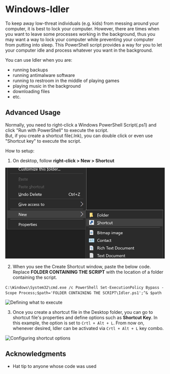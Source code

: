 # Windows-Idler

To keep away low-threat individuals (e.g. kids) from messing around your computer, it is best to lock your computer.
However, there are times when you want to leave some processes working in the background, thus you may want a way to lock your computer while preventing your computer from putting into sleep. This PowerShell script provides a way for you to let your computer idle and process whatever you want in the background.

You can use Idler when you are:
* running backups
* running antimalware software
* running to restroom in the middle of playing games
* playing music in the background
* downloading files
* etc.

## Advanced Usage

Normally, you need to right-click a Windows PowerShell Script(.ps1) and click "Run with PowerShell" to execute the script.  
But, if you create a shortcut file(.lnk), you can double click or even use "Shortcut key" to execute the script.  

How to setup:  

1. On desktop, follow **right-click > New > Shortcut**  

<img src="./assets/01.png" width="600" alt="Creating a shortcut file"/>

2. When you see the Create Shortcut window, paste the below code.  
Replace **FOLDER CONTAINING THE SCRIPT** with the location of a folder containing the script.  

```C:\Windows\System32\cmd.exe /c PowerShell Set-ExecutionPolicy Bypass -Scope Process;$path='FOLDER CONTAINING THE SCRIPT\Idler.ps1';^& $path```

<img src="./assets/02.png" width="600" alt="Defining what to execute"/>
  
3. Once you create a shortcut file in the Desktop folder, you can go to shortcut file's properties and define options such as **Shortcut Key**. In this example, the option is set to `Crtl + Alt + L`. From now on, whenever desired, Idler can be activated via `Crtl + Alt + L` key combo.

<img src="./assets/03.png" width="400" alt="Configuring shortcut options"/>
  
## Acknowledgments

* Hat tip to anyone whose code was used

